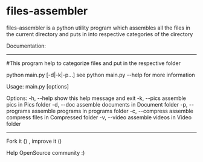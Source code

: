 # files-assembler
files-assembler is a python utility program which assembles all the files in the current directory and puts in into respective categories of the directory 

Documentation:
*****************************************************************************************************************************

#This program help to categorize files and put in the respective folder 

python main.py [-d|-k|-p...] see python main.py --help for more information 

Usage: main.py [options]

Options:
  -h, --help      show this help message and exit
  -k, --pics      assemble pics in Pics folder
  -d, --doc       assemble documents in Document folder
  -p, --programs  assemble programs in programs folder
  -c, --compress  assemble compress files in Compressed folder
  -v, --video     assemble videos in Video folder


****************************************************************************************************************************
Fork it () , improve it ()

Help OpenSource community :) 
